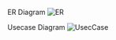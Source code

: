 ER Diagram
![ER](https://github.com/user-attachments/assets/6265a148-3da4-4841-92eb-fd1908e5aeeb)

Usecase Diagram
![UsecCase](https://github.com/user-attachments/assets/b43e4600-c062-4c56-bdfa-1941f0dc3253)
